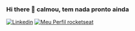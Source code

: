 ### Hi there 👋 calmou, tem nada pronto ainda

[![Linkedin](https://img.shields.io/badge/-LinkedIn-060606?style=flat&labelColor=0D0D0D&logo=Linkedin&Color=white)](https://www.linkedin.com/in/charles-mendes-5394a61b9/)
[![Meu Perfil rocketseat](https://img.shields.io/badge/-Rocketseat-blue)](https://app.rocketseat.com.br/me/charles-mendes-05779)
<!--
**charlesYS/charlesYS** is a ✨ _special_ ✨ repository because its `README.md` (this file) appears on your GitHub profile.

Here are some ideas to get you started:

- 🔭 I’m currently working on ...
- 🌱 I’m currently learning ...
- 👯 I’m looking to collaborate on ...
- 🤔 I’m looking for help with ...
- 💬 Ask me about ...
- 📫 How to reach me: ...
- 😄 Pronouns: ...
- ⚡ Fun fact: ...
-->

